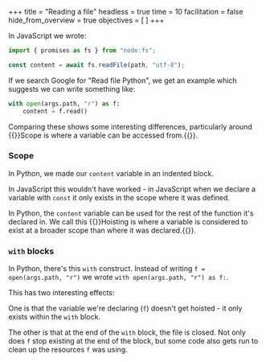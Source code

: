 +++
title = "Reading a file"
headless = true
time = 10
facilitation = false
hide_from_overview = true
objectives = [
]
+++

In JavaScript we wrote:

```js
import { promises as fs } from "node:fs";

const content = await fs.readFile(path, "utf-8");
```

If we search Google for "Read file Python", we get an example which suggests we can write something like:

```python
with open(args.path, "r") as f:
    content = f.read()
```

Comparing these shows some interesting differences, particularly around {{<tooltip text="scope" title="Scope">}}Scope is where a variable can be accessed from.{{</tooltip>}}.

### Scope

In Python, we made our `content` variable in an indented block.

In JavaScript this wouldn't have worked - in JavaScript when we declare a variable with `const` it only exists in the scope where it was defined.

In Python, the `content` variable can be used for the rest of the function it's declared in. We call this {{<tooltip title="hoisting">}}Hoisting is where a variable is considered to exist at a broader scope than where it was declared.{{</tooltip>}}.

### `with` blocks

In Python, there's this `with` construct. Instead of writing `f = open(args.path, "r")` we wrote `with open(args.path, "r") as f:`.

This has two interesting effects:

One is that the variable we're declaring (`f`) doesn't get hoisted - it only exists within the `with` block.

The other is that at the end of the `with` block, the file is closed. Not only does `f` stop existing at the end of the block, but some code also gets run to clean up the resources `f` was using.
